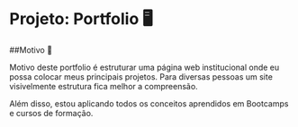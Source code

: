 # Projeto: Portfolio 🖥️
##Motivo 👷
<p>Motivo deste portfolio é estruturar uma página web institucional onde eu possa colocar meus principais projetos. Para diversas pessoas um site visivelmente estrutura fica melhor a compreensão.<p>Além disso, estou aplicando
todos os conceitos aprendidos em Bootcamps e cursos de formação.</p></p>
